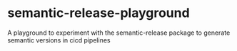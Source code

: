 # semantic-release-playground
A playground to experiment with the semantic-release package to generate semantic versions in cicd pipelines
